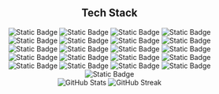 <h2 align="center">
   Tech Stack
</h2>
<div align="center">
   <img alt="Static Badge" src="https://img.shields.io/badge/Python%09-white?logo=python">
   <img alt="Static Badge" src="https://img.shields.io/badge/Linux%09-white?logo=linux">
   <img alt="Static Badge" src="https://img.shields.io/badge/Terraform%09-white?logo=terraform">
   <img alt="Static Badge" src="https://img.shields.io/badge/PostgreSQL%09-white?logo=postgresql">
   <img alt="Static Badge" src="https://img.shields.io/badge/MySQL%09-white?logo=Mysql">
   <img alt="Static Badge" src="https://img.shields.io/badge/SQLite%09-white?logo=sqlite&logoColor=blue">
   <img alt="Static Badge" src="https://img.shields.io/badge/bigquery%20-white?logo=googlebigquery">
   <img alt="Static Badge" src="https://img.shields.io/badge/dbt%09-white?logo=dbt">
   <img alt="Static Badge" src="https://img.shields.io/badge/Pandas%09-white?logo=pandas&logoColor=blue">
   <img alt="Static Badge" src="https://img.shields.io/badge/Apache%20Airflow%20-white?logo=apacheairflow&logoColor=green">
   <img alt="Static Badge" src="https://img.shields.io/badge/Apache%20Spark%20-white?logo=apachespark">
   <img alt="Static Badge" src="https://img.shields.io/badge/Docker%20-white?logo=docker">
   <img alt="Static Badge" src="https://img.shields.io/badge/Google%20Cloud%09-white?logo=googlecloud" >
   <img alt="Static Badge" src="https://img.shields.io/badge/Amazon%09-white?logo=amazon" >
   <img alt="Static Badge" src="https://img.shields.io/badge/Amazon%20S3%09-white?logo=amazons3" >
   <img alt="Static Badge" src="https://img.shields.io/badge/Databricks%09-white?logo=databricks" >
   <img alt="Static Badge" src="https://img.shields.io/badge/Git%09-white?logo=git">
    <img alt="Static Badge" src="https://img.shields.io/badge/Github%20pages%09-white?logo=github&logoColor=black">
    <img alt="Static Badge" src="https://img.shields.io/badge/scikit--learn%09-white?logo=scikit-learn">
    <img alt="Static Badge" src="https://img.shields.io/badge/PyTorch%09-white?logo=pytorch">
    <img alt="Static Badge" src="https://img.shields.io/badge/TensorFlow%09-white?logo=Tensorflow">
</div>




<div align="center">
  <img src="https://github-readme-stats.vercel.app/api?username=lawal-hash&show_icons=true&theme=radical&count_private=true&hide_border=true&title_color=00FFFF&icon_color=00FFFF&text_color=c9d1d9&bg_color=0d1117" alt="GitHub Stats" />
  
  <img src="https://github-readme-streak-stats.herokuapp.com/?user=lawal-hash&theme=radical&hide_border=true&background=0d1117&stroke=00FFFF&ring=00FFFF&fire=FF9554&currStreakNum=c9d1d9&sideNums=c9d1d9&currStreakLabel=00FFFF&sideLabels=00FFFF&dates=c9d1d9" alt="GitHub Streak" />
</div>